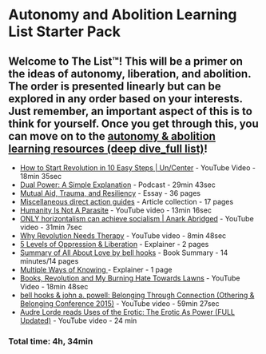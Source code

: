 # Autonomy and Abolition Learning List Starter Pack
Welcome to The List™️! This will be a primer on the ideas of autonomy, liberation, and abolition. The order is presented linearly but can be explored in any order based on your interests. Just remember, an important aspect of this is to think for yourself. Once you get through this, you can move on to the [autonomy & abolition learning resources (deep dive_full list)]()!
---
- [How to Start Revolution in 10 Easy Steps | Un/Center](https://youtu.be/rltsRRcmj94) - YouTube Video - 18min 35sec
- [Dual Power: A Simple Explanation](https://blackautonomy.libsyn.com/dual-power-a-simple-explanation) - Podcast - 29min 43sec
- [Mutual Aid, Trauma, and Resiliency](https://theanarchistlibrary.org/library/the-jane-addams-collective-mutual-aid-trauma-and-resiliency.pdf) - Essay - 36 pages
- [Miscellaneous direct action guides](https://files.libcom.org/files/Miscellaneous%20direct%20action%20guides.pdf) - Article collection - 17 pages
- [Humanity Is Not A Parasite](https://www.youtube.com/watch?v=j42RbUjofm0&list=PL8V0LbSKRwxq1VEIGe3_4u1Ea41Iqtbn3&index=10&t=38s) - YouTube video - 13min 16sec
- [ONLY horizontalism can achieve socialism | Anark Abridged](https://www.youtube.com/watch?v=3RYqKQQvI8I) - YouTube video - 31min 7sec
- [Why Revolution Needs Therapy](https://www.youtube.com/watch?v=yhImA6-6fPg&t=0s) - YouTube video - 8min 48sec
- [5 Levels of Oppression & Liberation](https://docs.google.com/document/d/1ZFelihp2GVug923o_CaAD0dOxlONAz56k37_732Mr-8/edit) - Explainer - 2 pages
- [Summary of All About Love by bell hooks](https://www.quickread.com/book-summary/all-about-love-60) - Book Summary - 14 minutes/14 pages
- [Multiple Ways of Knowing ](https://docs.google.com/document/d/1JCZykax25McEfPYRhNo6CQ_rgjoZzHibVYChAMQZ3vo/edit)- Explainer - 1 page
- [Books, Revolution and My Burning Hate Towards Lawns](https://youtu.be/ac_sHYaq44Y) - YouTube Video - 18min 48sec
- [bell hooks & john a. powell: Belonging Through Connection (Othering & Belonging Conference 2015)](https://www.youtube.com/watch?v=0sX7fqIU4gQ) - YouTube video - 59min 27sec
- [Audre Lorde reads Uses of the Erotic: The Erotic As Power (FULL Updated)](https://www.youtube.com/watch?v=aWmq9gw4Rq0) - YouTube video - 24 min
### Total time: 4h, 34min
